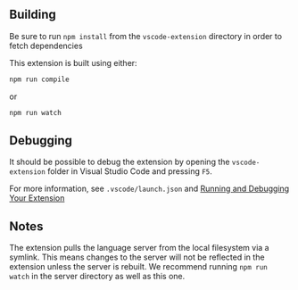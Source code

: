 ## Building

Be sure to run `npm install` from the `vscode-extension` directory in order to
fetch dependencies

This extension is built using either:

```bash
npm run compile
```

or

```bash
npm run watch
```

## Debugging

It should be possible to debug the extension by opening the `vscode-extension`
folder in Visual Studio Code and pressing `F5`.

For more information, see `.vscode/launch.json` and 
[Running and Debugging Your Extension](https://code.visualstudio.com/docs/extensions/debugging-extensions)

## Notes

The extension pulls the language server from the local filesystem via a
symlink. This means changes to the server will not be reflected in the
extension unless the server is rebuilt. We recommend running `npm run watch`
in the server directory as well as this one.

